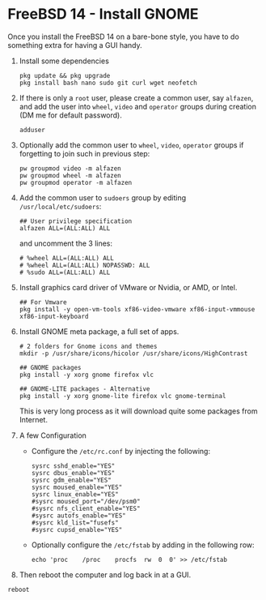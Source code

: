 # FreeBSD 14 - Install GNOME



Once you install the FreeBSD 14 on a bare-bone style, you have to do something extra for having a GUI handy.



1. Install some dependencies

   ```
   pkg update && pkg upgrade
   pkg install bash nano sudo git curl wget neofetch
   ```

   

2. If there is only a `root` user, please create a common user, say `alfazen`, and add the user into `wheel`, `video` and `operator` groups during creation (DM me for default password).

   ```
   adduser
   ```

   

3. Optionally add the common user to `wheel`, `video`, `operator` groups if forgetting to join such in previous step:

   ```
   pw groupmod video -m alfazen
   pw groupmod wheel -m alfazen
   pw groupmod operator -m alfazen
   ```

   

4. Add the common user to `sudoers` group by editing `/usr/local/etc/sudoers`:

   ```
   ## User privilege specification
   alfazen ALL=(ALL:ALL) ALL
   ```

   and uncomment the 3 lines:

   ```
   # %wheel ALL=(ALL:ALL) ALL
   # %wheel ALL=(ALL:ALL) NOPASSWD: ALL
   # %sudo ALL=(ALL:ALL) ALL 
   ```

   

5. Install graphics card driver of VMware or Nvidia, or AMD, or Intel.

   ```
   ## For Vmware
   pkg install -y open-vm-tools xf86-video-vmware xf86-input-vmmouse xf86-input-keyboard
   ```

   

6. Install GNOME meta package, a full set of apps.

   ```
   # 2 folders for Gnome icons and themes
   mkdir -p /usr/share/icons/hicolor /usr/share/icons/HighContrast
   
   ## GNOME packages
   pkg install -y xorg gnome firefox vlc
   
   ## GNOME-LITE packages - Alternative
   pkg install -y xorg gnome-lite firefox vlc gnome-terminal
   ```

   This is very long process as it will download quite some packages from Internet.

   

7. A few Configuration

   * Configure the `/etc/rc.conf` by injecting the following:

     ```
     sysrc sshd_enable="YES"
     sysrc dbus_enable="YES"
     sysrc gdm_enable="YES"
     sysrc moused_enable="YES"
     sysrc linux_enable="YES"
     #sysrc moused_port="/dev/psm0"
     #sysrc nfs_client_enable="YES"
     #sysrc autofs_enable="YES"
     #sysrc kld_list="fusefs"
     #sysrc cupsd_enable="YES"
     ```
     
   * Optionally configure the `/etc/fstab` by adding in the following row:
   
     ```
     echo 'proc    /proc    procfs  rw  0  0' >> /etc/fstab
     ```
     
     
   
8. Then reboot the computer and log back in at a GUI.

  ```
  reboot
  ```

  

  
